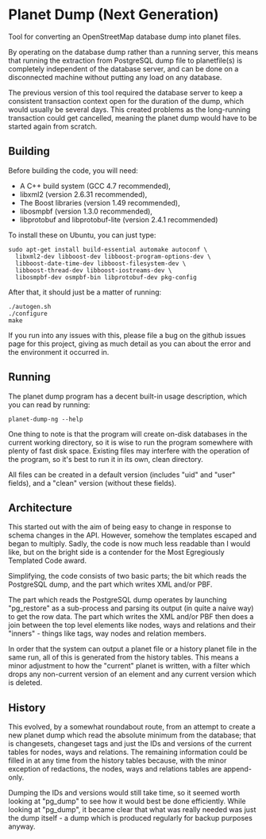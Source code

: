 Planet Dump (Next Generation)
=============================

Tool for converting an OpenStreetMap database dump into planet files.

By operating on the database dump rather than a running server, this means that
running the extraction from PostgreSQL dump file to planetfile(s) is completely
independent of the database server, and can be done on a disconnected machine
without putting any load on any database.

The previous version of this tool required the database server to keep a
consistent transaction context open for the duration of the dump, which would
usually be several days. This created problems as the long-running transaction
could get cancelled, meaning the planet dump would have to be started again
from scratch.

Building
--------

Before building the code, you will need:

* A C++ build system (GCC 4.7 recommended),
* libxml2 (version 2.6.31 recommended),
* The Boost libraries (version 1.49 recommended),
* libosmpbf (version 1.3.0 recommended),
* libprotobuf and libprotobuf-lite (version 2.4.1 recommended)

To install these on Ubuntu, you can just type:

    sudo apt-get install build-essential automake autoconf \
      libxml2-dev libboost-dev libboost-program-options-dev \
      libboost-date-time-dev libboost-filesystem-dev \
      libboost-thread-dev libboost-iostreams-dev \
      libosmpbf-dev osmpbf-bin libprotobuf-dev pkg-config

After that, it should just be a matter of running:

    ./autogen.sh
    ./configure
    make

If you run into any issues with this, please file a bug on the github
issues page for this project, giving as much detail as you can about
the error and the environment it occurred in.

Running
-------

The planet dump program has a decent built-in usage description, which
you can read by running:

    planet-dump-ng --help

One thing to note is that the program will create on-disk databases in
the current working directory, so it is wise to run the program
somewhere with plenty of fast disk space. Existing files may interfere
with the operation of the program, so it's best to run it in its own,
clean directory.

All files can be created in a default version (includes "uid" and
"user" fields), and a "clean" version (without these fields).

Architecture
------------

This started out with the aim of being easy to change in response to
schema changes in the API. However, somehow the templates escaped and
began to multiply. Sadly, the code is now much less readable than I
would like, but on the bright side is a contender for the Most
Egregiously Templated Code award.

Simplifying, the code consists of two basic parts; the bit which reads
the PostgreSQL dump, and the part which writes XML and/or PBF.

The part which reads the PostgreSQL dump operates by launching
"pg_restore" as a sub-process and parsing its output (in quite a naive
way) to get the row data. The part which writes the XML and/or PBF then
does a join between the top level elements like nodes, ways and
relations and their "inners" - things like tags, way nodes and relation
members.

In order that the system can output a planet file or a history planet
file in the same run, all of this is generated from the history
tables. This means a minor adjustment to how the "current" planet is
written, with a filter which drops any non-current version of an
element and any current version which is deleted.

History
-------

This evolved, by a somewhat roundabout route, from an attempt to
create a new planet dump which read the absolute minimum from the
database; that is changesets, changeset tags and just the IDs and
versions of the current tables for nodes, ways and relations. The
remaining information could be filled in at any time from the history
tables because, with the minor exception of redactions, the nodes,
ways and relations tables are append-only.

Dumping the IDs and versions would still take time, so it seemed worth
looking at "pg_dump" to see how it would best be done
efficiently. While looking at "pg_dump", it became clear that what was
really needed was just the dump itself - a dump which is produced
regularly for backup purposes anyway.

